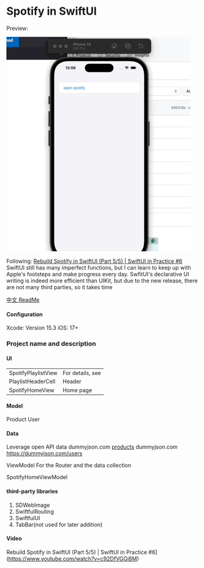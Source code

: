 # **Spotify in SwiftUI** 

Preview:

 ![](PreviewFiles/Apr-27-2024%2013-07-31.gif)

Following:  [Rebuild Spotify in SwiftUI \(Part 5/5\) | SwiftUI in Practice \#6](https://www.youtube.com/watch?v=c92DfVGGi8M)
SwiftUI still has many imperfect functions, but I can learn to keep up with Apple's footsteps and make progress every day. SwfitUI's declarative UI writing is indeed more efficient than UIKit, but due to the new release, there are not many third parties, so it takes time

[中文 ReadMe ](/SwiftUISpotify/README.md)
#### Configuration
Xcode: Version 15.3
iOS: 17+

### Project name and description
#### UI
|       |           |
|---------------------|------------|
| SpotifyPlaylistView | For details, see |
| PlaylistHeaderCell | Header | for details
| SpotifyHomeView | Home page |

#### Model
Product
User

#### Data
Leverage open API data
dummyjson.com [products](https://dummyjson.com/products)
dummyjson.com  https://dummyjson.com/users

ViewModel
For the Router and the data collection

SpotifyHomeViewModel

#### third-party libraries
1. SDWebImage
2. SwiftfulRouting
3. SwiftfulUI
4. TabBar(not used for later addition)


#### Video
Rebuild Spotify in SwiftUI \(Part 5/5\) | SwiftUI in Practice \#6](https://www.youtube.com/watch?v=c92DfVGGi8M)

 